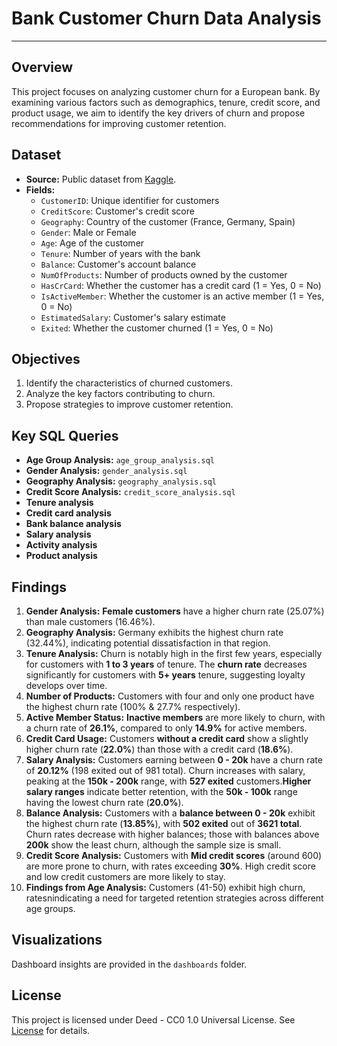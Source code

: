 # Bank Customer Churn Data Analysis

---

## Overview
This project focuses on analyzing customer churn for a European bank. By examining various factors such as demographics, tenure, credit score, and product usage, we aim to identify the key drivers of churn and propose recommendations for improving customer retention.

## Dataset
- **Source:** Public dataset from [Kaggle](https://www.kaggle.com/datasets/shubhammeshram579/bank-customer-churn-prediction).
- **Fields:** 
  - `CustomerID`: Unique identifier for customers
  - `CreditScore`: Customer's credit score
  - `Geography`: Country of the customer (France, Germany, Spain)
  - `Gender`: Male or Female
  - `Age`: Age of the customer
  - `Tenure`: Number of years with the bank
  - `Balance`: Customer's account balance
  - `NumOfProducts`: Number of products owned by the customer
  - `HasCrCard`: Whether the customer has a credit card (1 = Yes, 0 = No)
  - `IsActiveMember`: Whether the customer is an active member (1 = Yes, 0 = No)
  - `EstimatedSalary`: Customer's salary estimate
  - `Exited`: Whether the customer churned (1 = Yes, 0 = No)

## Objectives
1. Identify the characteristics of churned customers.
2. Analyze the key factors contributing to churn.
3. Propose strategies to improve customer retention.

## Key SQL Queries
- **Age Group Analysis:** `age_group_analysis.sql`
- **Gender Analysis:** `gender_analysis.sql`
- **Geography Analysis:** `geography_analysis.sql`
- **Credit Score Analysis:** `credit_score_analysis.sql`
- **Tenure analysis**
- **Credit card analysis**
- **Bank balance analysis**
- **Salary analysis**
- **Activity analysis**
- **Product analysis**

## Findings
1. **Gender Analysis:** **Female customers** have a higher churn rate (25.07%) than male customers (16.46%).
2. **Geography Analysis:** Germany exhibits the highest churn rate (32.44%), indicating potential dissatisfaction in that region.
3. **Tenure Analysis:** Churn is notably high in the first few years, especially for customers with **1 to 3 years** of tenure. The **churn rate** decreases significantly for customers with **5+ years** tenure, suggesting loyalty develops over time.
4. **Number of Products:** Customers with four and only one product have the highest churn rate (100% & 27.7% respectively).
5. **Active Member Status:** **Inactive members** are more likely to churn, with a churn rate of **26.1%**, compared to only **14.9%** for active members.
6. **Credit Card Usage:** Customers **without a credit card** show a slightly higher churn rate (**22.0%**) than those with a credit card (**18.6%**).  
7. **Salary Analysis:** Customers earning between **0 - 20k** have a churn rate of **20.12%** (198 exited out of 981 total). Churn increases with salary, peaking at the **150k - 200k** range, with **527 exited** customers.**Higher salary ranges** indicate better retention, with the **50k - 100k** range having the lowest churn rate (**20.0%**).
8. **Balance Analysis:** Customers with a **balance between 0 - 20k** exhibit the highest churn rate (**13.85%**), with **502 exited** out of **3621 total**. Churn rates decrease with higher balances; those with balances above **200k** show the least churn, although the sample size is small.
9. **Credit Score Analysis:** Customers with **Mid credit scores** (around 600) are more prone to churn, with rates exceeding **30%**. High credit score and low credit customers are more likely to stay.
10. **Findings from Age Analysis:** Customers (41-50) exhibit high churn, ratesnindicating a need for targeted retention strategies across different age groups.


## Visualizations
Dashboard insights are provided in the `dashboards` folder.

## License
This project is licensed under Deed - CC0 1.0 Universal License. See [License](https://creativecommons.org/publicdomain/zero/1.0/) for details.

